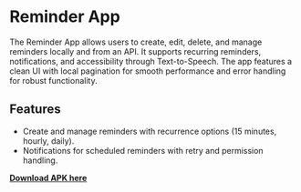 
# Reminder App

The Reminder App allows users to create, edit, delete, and manage reminders locally and from an API. It supports recurring reminders, notifications, and accessibility through Text-to-Speech. The app features a clean UI with local pagination for smooth performance and error handling for robust functionality.

## Features
- Create and manage reminders with recurrence options (15 minutes, hourly, daily).
- Notifications for scheduled reminders with retry and permission handling.

[**Download APK here**](https://github.com/hishreyas/TodoApp/blob/main/app/sampledata/app-debug.apk)
